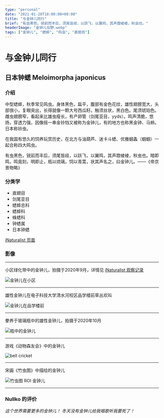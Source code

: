 ```yaml
---
type: "personal"
date: "2021-01-28T18:00:00+08:00"
title: "与金钟儿同行"
brief: "有虫黑色，锐前而丰后，须尾皆歧，以跃飞，以翼鸣，其声蹬棱棱，秋虫也。"
headerImage: "金钟儿在野.webp"
tags: ["金钟儿", "蟋蟀", "鸣虫", "直翅目"]
---
```


# 与金钟儿同行

## 日本钟蟋 Meloimorpha japonicus

### 介绍

中型蟋蟀，秋季常见鸣虫。身体黑色，扁平，腹部有金色花纹，雄性翅膀宽大，头部很小，复眼突出，长得就像一颗大号西瓜籽。触须丝状，黑白色。尾须琥珀色。雌虫翅膀窄，看起来比雄虫瘦长，有产卵管（剑尾亚目，yyds）。鸣声清脆，悠扬，穿透力强，因像摇一串金铃铛又被称为金钟儿，有的地方也称黑金钟、马蛉。日本称铃虫。

在我国有悠久的饲养玩赏历史，在北方与油葫芦、迷卡斗蟋、优雅蝈螽（蝈蝈）一起合称四大鸣虫。

有虫黑色，锐前而丰后，须尾皆歧，以跃飞，以翼鸣，其声蹬棱棱，秋虫也。暗即鸣，鸣竟刻，明即止，瓶以琉璃，饲以青蒿，状其声名之，曰金钟儿。——《帝京景物略》

### 分类学

* 直翅目
* 剑尾亚目
* 蟋蟀总科
* 蟋蟀科
* 蛛蟋科
* 钟蟋属
* 日本钟蟋

[iNaturalist 页面](https://www.inaturalist.org/taxa/471072-Meloimorpha-japonica)

### 影像

---

小区绿化带中的金钟儿，拍摄于2020年9月，详情见 [iNaturalist 观察记录](https://www.inaturalist.org/observations/58732954)

![金钟儿在小区](images/金钟儿在小区.webp)

---

雄性金钟儿在电子科技大学清水河校区品学楼前草丛欢叫

![金钟儿在品学楼前](https://www.youtube.com/watch?v=51q4cRSLXDc)

---

豢养于玻璃瓶中的雄性金钟儿，拍摄于2020年10月

![瓶中的金钟儿](images/金钟儿在瓶瓶儿.webp)

---

游戏《动物森友会》中的金钟儿

![bell cricket](https://static.wikia.nocookie.net/animalcrossing/images/8/88/16957.png)

---

宋画《竹虫图》中描绘的金钟儿

![竹虫图 ROI 金钟儿](images/金钟儿在画.webp)

---

### Nullko 的评价

*这个世界需要更多的金钟儿！*
*冬天没有金钟儿给我唱歌听我要死了！*
